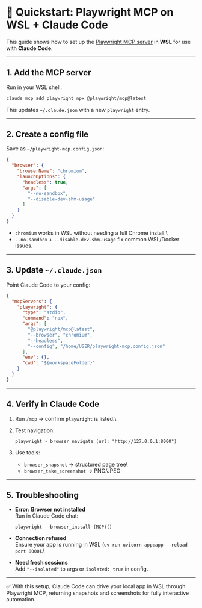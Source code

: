 # 🚀 Quickstart: Playwright MCP on WSL + Claude Code

This guide shows how to set up the [Playwright MCP
server](https://github.com/microsoft/playwright-mcp) in **WSL** for use
with **Claude Code**.

------------------------------------------------------------------------

## 1. Add the MCP server

Run in your WSL shell:

``` bash
claude mcp add playwright npx @playwright/mcp@latest
```

This updates `~/.claude.json` with a new `playwright` entry.

------------------------------------------------------------------------

## 2. Create a config file

Save as `~/playwright-mcp.config.json`:

``` json
{
  "browser": {
    "browserName": "chromium",
    "launchOptions": {
      "headless": true,
      "args": [
        "--no-sandbox",
        "--disable-dev-shm-usage"
      ]
    }
  }
}
```

-   `chromium` works in WSL without needing a full Chrome install.\
-   `--no-sandbox` + `--disable-dev-shm-usage` fix common WSL/Docker
    issues.

------------------------------------------------------------------------

## 3. Update `~/.claude.json`

Point Claude Code to your config:

``` json
{
  "mcpServers": {
    "playwright": {
      "type": "stdio",
      "command": "npx",
      "args": [
        "@playwright/mcp@latest",
        "--browser", "chromium",
        "--headless",
        "--config", "/home/USER/playwright-mcp.config.json"
      ],
      "env": {},
      "cwd": "${workspaceFolder}"
    }
  }
}
```

------------------------------------------------------------------------

## 4. Verify in Claude Code

1.  Run `/mcp` → confirm `playwright` is listed.\

2.  Test navigation:

        playwright - browser_navigate (url: "http://127.0.0.1:8000")

3.  Use tools:

    -   `browser_snapshot` → structured page tree\
    -   `browser_take_screenshot` → PNG/JPEG

------------------------------------------------------------------------

## 5. Troubleshooting

-   **Error: Browser not installed**\
    Run in Claude Code chat:

        playwright - browser_install (MCP)()

-   **Connection refused**\
    Ensure your app is running in WSL
    (`uv run uvicorn app:app --reload --port 8000`).\

-   **Need fresh sessions**\
    Add `"--isolated"` to args or `isolated: true` in config.

------------------------------------------------------------------------

✅ With this setup, Claude Code can drive your local app in WSL through
Playwright MCP, returning snapshots and screenshots for fully
interactive automation.
